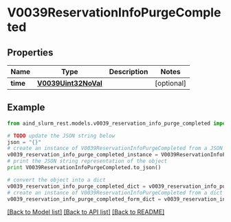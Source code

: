 # V0039ReservationInfoPurgeCompleted


## Properties

Name | Type | Description | Notes
------------ | ------------- | ------------- | -------------
**time** | [**V0039Uint32NoVal**](V0039Uint32NoVal.md) |  | [optional] 

## Example

```python
from aind_slurm_rest.models.v0039_reservation_info_purge_completed import V0039ReservationInfoPurgeCompleted

# TODO update the JSON string below
json = "{}"
# create an instance of V0039ReservationInfoPurgeCompleted from a JSON string
v0039_reservation_info_purge_completed_instance = V0039ReservationInfoPurgeCompleted.from_json(json)
# print the JSON string representation of the object
print V0039ReservationInfoPurgeCompleted.to_json()

# convert the object into a dict
v0039_reservation_info_purge_completed_dict = v0039_reservation_info_purge_completed_instance.to_dict()
# create an instance of V0039ReservationInfoPurgeCompleted from a dict
v0039_reservation_info_purge_completed_form_dict = v0039_reservation_info_purge_completed.from_dict(v0039_reservation_info_purge_completed_dict)
```
[[Back to Model list]](../README.md#documentation-for-models) [[Back to API list]](../README.md#documentation-for-api-endpoints) [[Back to README]](../README.md)


